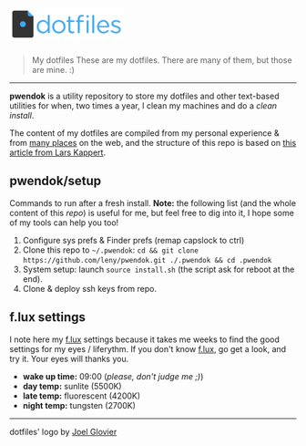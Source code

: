 # <img src="dotfiles-logo.png" alt="dotfiles logo" width="200">

> My dotfiles
> These are my dotfiles. There are many of them, but those are mine. :)

* * *

**pwendok** is a utility repository to store my dotfiles and other text-based utilities for when, two times a year, I clean my machines and do a *clean install*.

The content of my dotfiles are compiled from my personal experience & from [many places](https://github.com/webpro/awesome-dotfiles) on the web, and the structure of this repo is based on [this article from Lars Kappert](https://medium.com/@webprolific/getting-started-with-dotfiles-43c3602fd789).

## pwendok/setup

Commands to run after a fresh install.
**Note:** the following list (and the whole content of this *repo*) is useful for me, but feel free to dig into it, I hope some of my tools can help you too!

1. Configure sys prefs & Finder prefs (remap capslock to ctrl)
1. Clone this repo to `~/.pwendok`: `cd && git clone https://github.com/leny/pwendok.git ./.pwendok && cd .pwendok`
1. System setup: launch `source install.sh` (the script ask for reboot at the end).
1. Clone & deploy ssh keys from repo.

## f.lux settings

I note here my [f.lux](https://justgetflux.com) settings because it takes me weeks to find the good settings for my eyes / liferythm.
If you don't know [f.lux](https://justgetflux.com), go get a look, and try it. Your eyes will thanks you.

* **wake up time:** 09:00 (*please, don't judge me ;)*)
* **day temp:** sunlite (5500K)
* **late temp:** fluorescent (4200K)
* **night temp:** tungsten (2700K)

* * *

dotfiles' logo by [Joel Glovier](https://github.com/jglovier/dotfiles-logo)
